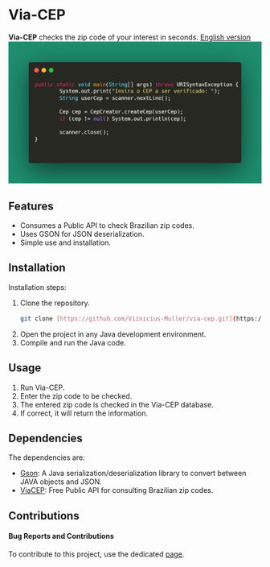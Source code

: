 # Via-CEP

**Via-CEP** checks the zip code of your interest in seconds.
[English version](https://github.com/Viinicius-Muller/via-cep/blob/main/README-en.md)
![Simple code usage](https://github.com/Viinicius-Muller/via-cep/blob/7c8d4dea6e4ad534ec70840212c7fef6be427034/simple-code.png)

## Features

* Consumes a Public API to check Brazilian zip codes.
* Uses GSON for JSON deserialization.
* Simple use and installation.

## Installation

Installation steps:
1.  Clone the repository.
    ```bash
    git clone [https://github.com/Viinicius-Muller/via-cep.git](https://github.com/Viinicius-Muller/via-cep.git)
    ```
2.  Open the project in any Java development environment.
3.  Compile and run the Java code.

## Usage

1.  Run Via-CEP.
2.  Enter the zip code to be checked.
3.  The entered zip code is checked in the Via-CEP database.
4.  If correct, it will return the information.

## Dependencies

The dependencies are:
* [Gson](https://github.com/google/gson>): A Java serialization/deserialization library to convert between JAVA objects and JSON.
* [ViaCEP](https://viacep.com.br/): Free Public API for consulting Brazilian zip codes.

## Contributions

#### Bug Reports and Contributions
To contribute to this project, use the dedicated [page](https://github.com/Viinicius-Muller/via-cep/issues).